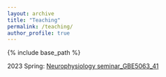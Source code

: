 ```yaml
---
layout: archive
title: "Teaching"
permalink: /teaching/
author_profile: true
---
```


{% include base_path %}

2023 Spring: [Neurophysiology seminar_GBE5063_41](/files/GBE5063_41_Syllabus.pdf)
